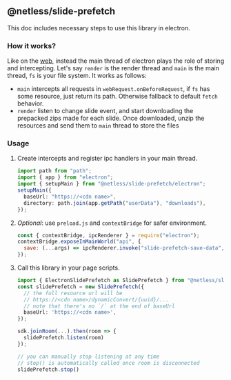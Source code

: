 ## @netless/slide-prefetch

This doc includes necessary steps to use this library in electron.

### How it works?

Like on the [web], instead the main thread of electron plays the role of
storing and intercepting. Let's say `render` is the render thread and
`main` is the main thread, `fs` is your file system. It works as follows:

- `main` intercepts all requests in `webRequest.onBeforeRequest`, if `fs` has some resource,
  just return its path. Otherwise fallback to default `fetch` behavior.
- `render` listen to change slide event, and start downloading the prepacked zips
  made for each slide. Once downloaded, unzip the resources and send them to
  `main` thread to store the files

### Usage

1. Create intercepts and register ipc handlers in your main thread.

   ```ts
   import path from "path";
   import { app } from "electron";
   import { setupMain } from "@netless/slide-prefetch/electron";
   setupMain({
     baseUrl: "https://<cdn name>",
     directory: path.join(app.getPath("userData"), "downloads"),
   });
   ```

2. _Optional_: use `preload.js` and `contextBridge` for safer environment.

   ```js
   const { contextBridge, ipcRenderer } = require("electron");
   contextBridge.exposeInMainWorld("api", {
     save: (...args) => ipcRenderer.invoke("slide-prefetch-save-data", ...args),
   });
   ```

3. Call this library in your page scripts.

   ```ts
   import { ElectronSlidePrefetch as SlidePrefetch } from "@netless/slide-prefetch";
   const slidePrefetch = new SlidePrefetch({
     // the full resource url will be
     // https://<cdn name>/dynamicConvert/{uuid}/...
     // note that there's no `/` at the end of baseUrl
     baseUrl: 'https://<cdn name>',
   });

   sdk.joinRoom(...).then(room => {
     slidePrefetch.listen(room)
   });

   // you can manually stop listening at any time
   // stop() is automatically called once room is disconnected
   slidePrefetch.stop()
   ```

[web]: ./Web.md
